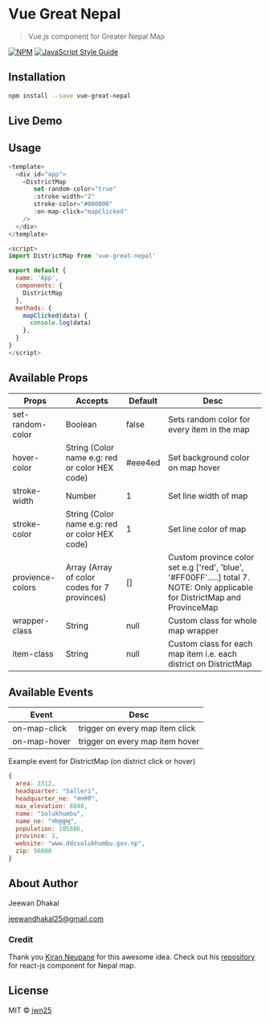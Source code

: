 # Vue Great Nepal

> Vue.js component for Greater Nepal Map

[![NPM](https://img.shields.io/npm/v/vue-great-nepal.svg)](https://www.npmjs.com/package/vue-great-nepal) [![JavaScript Style Guide](https://img.shields.io/badge/code_style-standard-brightgreen.svg)](https://standardjs.com)

## Installation

```bash
npm install --save vue-great-nepal
```

## Live Demo

<!-- [https://keyrunpay.github.io/react-nepal-map](https://keyrunpay.github.io/react-nepal-map) -->

## Usage

```js
<template>
  <div id="app">
    <DistrictMap 
       set-random-color="true"
       :stroke-width="2"
       stroke-color="#000000"
       :on-map-click="mapClicked"
    />
  </div>
</template>

<script>
import DistrictMap from 'vue-great-nepal'

export default {
  name: 'App',
  components: {
    DistrictMap
  },
  methods: {
    mapClicked(data) {
      console.log(data)
    },
  }
}
</script>
```

## Available Props

| Props    |      Accepts  | Default  |  Desc      |
|----------|-------------|------|--------|
| set-random-color |  Boolean | false | Sets random color for every item in the map |
| hover-color |   String (Color name e.g: red or color HEX code)  |  #eee4ed |  Set background color on map hover  |
| stroke-width | Number |  1 | Set line width of map |
| stroke-color | String (Color name e.g: red or color HEX code) |  1 | Set line color of map |
| provience-colors | Array (Array of color codes for 7 provinces) | [] | Custom province color set e.g ['red', 'blue', '#FF00FF'.....] total 7. NOTE: Only applicable for DistrictMap and ProvinceMap|
| wrapper-class | String | null | Custom class for whole map wrapper |
| item-class | String | null | Custom class for each map item i.e. each district on DistrictMap |
    

## Available Events
| Event    |      Desc  |
|----------|-------------|
| on-map-click| trigger on every map item click
| on-map-hover | trigger on every map item hover


Example event for DistrictMap (on district click or hover)

```js
{
  area: 3312,
  headquarter: "Salleri",
  headquarter_ne: "सल्लेरी",
  max_elevation: 8848,
  name: "Solukhumbu",
  name_ne: "सोलुखुम्बु",
  population: 105886,
  province: 1,
  website: "www.ddcsolukhumbu.gov.np",
  zip: 56000
}
```


## About Author

Jeewan Dhakal

jeewandhakal25@gmail.com

### Credit
Thank you [Kiran Neupane](https://github.com/keyrunpay) for this awesome idea. 
Check out his [repository](https://github.com/keyrunpay/react-nepal-map) for react-js component for Nepal map.
 
## License
MIT © [jwn25](https://github.com/jwn25)